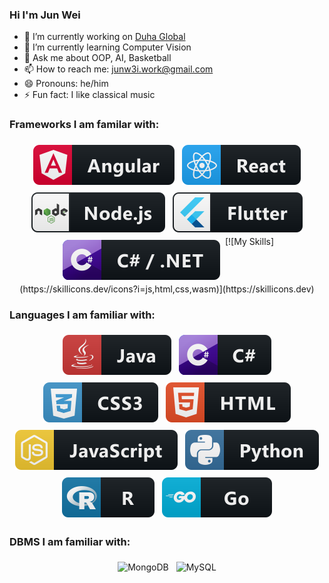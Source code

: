 ### Hi I'm Jun Wei

- 🔭 I’m currently working on [Duha Global](https://duhaglobal.vercel.app/)
- 🌱 I’m currently learning Computer Vision
- 💬 Ask me about OOP, AI, Basketball
- 📫 How to reach me: junw3i.work@gmail.com
- 😄 Pronouns: he/him
- ⚡ Fun fact: I like classical music

### Frameworks I am familar with:

<p align="center">
        <img src="https://github.com/MikeCodesDotNET/ColoredBadges/blob/master/svg/dev/frameworks/angular.svg" alt="angular" style="text-decoration:none; vertical-align:top; margin:6px 4px">
        <img src="https://github.com/MikeCodesDotNET/ColoredBadges/blob/master/svg/dev/frameworks/react.svg" alt="react" style="text-decoration:none; vertical-align:top; margin:6px 4px">  
        <img src="https://github.com/MikeCodesDotNET/ColoredBadges/blob/master/svg/dev/frameworks/nodejs.svg" alt="nodejs" style="text-decoration:none; vertical-align:top; margin:6px 4px">  
        <img src="https://github.com/MikeCodesDotNET/ColoredBadges/blob/master/svg/dev/frameworks/flutter.svg" alt="flutter" style="text-decoration:none; vertical-align:top; margin:6px 4px">  
        <img src="https://github.com/MikeCodesDotNET/ColoredBadges/blob/master/svg/dev/languages/csharp_dotnet.svg" alt=".net" style="text-decoration:none; vertical-align:top; margin:6px 4px">  
        [![My Skills](https://skillicons.dev/icons?i=js,html,css,wasm)](https://skillicons.dev)

### Languages I am familiar with:

<p align="center">
    <img src="https://github.com/MikeCodesDotNET/ColoredBadges/blob/master/svg/dev/languages/java.svg" alt="java" style="vertical-align:top; margin:6px 4px">
    <img src="https://github.com/MikeCodesDotNET/ColoredBadges/blob/master/svg/dev/languages/csharp.svg" alt="csharp" style="vertical-align:top; margin:6px 4px">
    <img src="https://github.com/MikeCodesDotNET/ColoredBadges/blob/master/svg/dev/languages/css3.svg" alt="css3" style="vertical-align:top; margin:6px 4px">
    <img src="https://github.com/MikeCodesDotNET/ColoredBadges/blob/master/svg/dev/languages/html.svg" alt="html" style="vertical-align:top; margin:6px 4px">
    <img src="https://github.com/MikeCodesDotNET/ColoredBadges/blob/master/svg/dev/languages/js.svg" alt="js" style="vertical-align:top; margin:6px 4px">
    <img src="https://github.com/MikeCodesDotNET/ColoredBadges/blob/master/svg/dev/languages/python.svg" alt="python" style="vertical-align:top; margin:6px 4px">
    <img src="https://github.com/MikeCodesDotNET/ColoredBadges/blob/master/svg/dev/languages/r.svg" alt="r" style="vertical-align:top; margin:6px 4px">
    <img src="https://github.com/MikeCodesDotNET/ColoredBadges/blob/master/svg/dev/languages/go.svg" alt="go" style="vertical-align:top; margin:6px 4px">
</p>

### DBMS I am familiar with:
<p align="center">
    <img src="https://www.vectorlogo.zone/logos/mongodb/mongodb-ar21.svg" alt="MongoDB" style="vertical-align:top; margin:6px 4px">
    <img src="https://www.vectorlogo.zone/logos/mysql/mysql-ar21.svg" alt="MySQL" style="vertical-align:top; margin:6px 4px">
</p>

